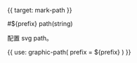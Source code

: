 {{ target: mark-path }}

<!-- IPathMarkSpec -->

#${prefix} path(string)

配置 svg path。

{{ use: graphic-path(
  prefix = ${prefix}
) }}
